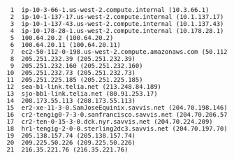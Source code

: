 <pre>
 1  ip-10-3-66-1.us-west-2.compute.internal (10.3.66.1)  			0.826 ms   1.162 ms   1.418 ms
 2  ip-10-1-137-17.us-west-2.compute.internal (10.1.137.17)  		0.626 ms   0.539 ms   0.561 ms
 3  ip-10-1-137-43.us-west-2.compute.internal (10.1.137.43)  		0.490 ms   0.519 ms   0.493 ms
 4  ip-10-178-28-1.us-west-2.compute.internal (10.178.28.1)  		0.424 ms   0.447 ms   0.432 ms
 5  100.64.20.2 (100.64.20.2)  								        0.414 ms   0.390 ms   0.448 ms
 6  100.64.20.11 (100.64.20.11)  							        0.651 ms   0.489 ms   0.470 ms
 7  ec2-50-112-0-198.us-west-2.compute.amazonaws.com (50.112.0.198) 0.605 ms   0.466 ms   0.535 ms
 8  205.251.232.39 (205.251.232.39)  							    0.730 ms   1.187 ms   0.915 ms
 9  205.251.232.160 (205.251.232.160)  						        1.367 ms   1.318 ms   1.235 ms
10  205.251.232.73 (205.251.232.73)  							    6.573 ms   19.601 ms  6.575 ms
11  205.251.225.185 (205.251.225.185)  						        25.665 ms  6.189 ms   13.291 ms
12  sea-b1-link.telia.net (213.248.84.189)  					    45.484 ms  13.331 ms  6.283 ms
13  sjo-bb1-link.telia.net (80.91.253.17)  						    38.773 ms  32.371 ms  25.297 ms
14  208.173.55.113 (208.173.55.113)  							    25.486 ms  32.517 ms  25.425 ms
15  er2-xe-11-3-0.SanJoseEquinix.savvis.net (204.70.198.146)  		25.966 ms  26.137 ms  32.688 ms
16  cr2-tengig0-7-3-0.sanfrancisco.savvis.net (204.70.206.57)  		27.931 ms  29.000 ms  36.766 ms
17  cr2-ten-0-15-3-0.dck.nyr.savvis.net (204.70.224.209)  			100.889 ms 101.083 ms 101.159 ms
18  hr1-tengig-2-0-0.sterling2dc3.savvis.net (204.70.197.70)  		94.183 ms  101.309 ms 101.041 ms
19  205.138.157.74 (205.138.157.74)  							    94.591 ms  94.797 ms  101.638 ms
20  209.225.50.226 (209.225.50.226)  							    100.820 ms 93.879 ms  101.503 ms
21  216.35.221.76 (216.35.221.76)  							        104.108 ms 94.919 ms  94.867 ms
</pre>
